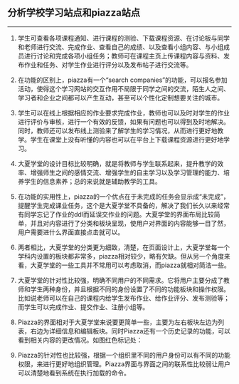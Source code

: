 ## 分析学校学习站点和piazza站点
---


1. 学生可查看各项课程通知、进行课程的测验、下载课程资源、在讨论板与同学和老师进行交流、完成作业、查看自己的成绩、以及查看小组内容、与小组成员进行讨论和完成各项小组任务；教师可在课程主页上传课程内容与资料、发布作业和任务、对学生作业进行评分以及发布帖子进行交流等。

5.	在功能的区别上，piazza有一个“search companies”的功能，可以报名参加活动，使得这个学习网站的交互作用不局限于同学之间的交流，陌生人之间、学习者和企业之间都可以产生互动，甚至可以个性化定制想要关注的城市。

3. 学生可以在线上根据相应的作业要求完成作业，教师也可以及时对学生的作业进行评价与审核，进行一个有效的反馈，如果有问题也可以得到及时地解决。同时，教师还可以发布线上测验来了解学生的学习情况，从而进行更好地教学。学生在课堂上没有听懂的内容也可以在平台上下载课程资源进行更好地学习。

4. 大夏学堂的设计目标比较明确，就是将教师与学生联系起来，提升教学的效率、增强师生之间的感情交流、增强学生的自主学习以及学习管理的能力、培养学生的信息素养；总的来说就是辅助教学的工具。

5. 在功能的实用性上，piazza的一个优点在于未完成的任务会显示成“未完成”，提醒学生完成课业任务，这个是大夏学堂不具备的，解决了我们长久以来经常有同学忘记了作业的ddl而延误交作业的问题。大夏学堂的界面布局比较简单，并且对内容进行了分类和板块呈现，使用户对界面的内容能够一目了然，用户需要进什么界面直接点击就可以。

4.	两者相比，大夏学堂的分类更为细致，清楚，在页面设计上，大夏学堂每一个学科内设置的板块都非常多，piazza相对较少，略有欠缺。但从另一个角度来看，大夏学堂的一些工具并不常用可以考虑取消，而piazza就相对简洁一些。

6. 大夏学堂的针对性比较强，明确不同用户的不同需求。它将用户主要分成了教师和学生两种身份，并且根据不同的身份设置了不同的功能板块和操作权限。比如说老师可以在自己的课程内给学生发布作业、给作业评分、发布测验等；而学生可以完成作业、提交作业、注册小组等。

5. Piazza的界面相对于大夏学堂来说要更简单一些，主要为左右板块左边为列表，右边为详细信息和编辑板块。同时Piazza还有一个历史记录的功能，可以看到相关内容的更改情况。如图红色标记处：

6. Piazza的针对性也比较强，根据一个组织里不同的用户身份可以有不同的功能权限，来进行更好地组织管理。Piazza界面与界面之间的联系性比较弱让用户可以清楚地看到系统在执行加载的命令。

